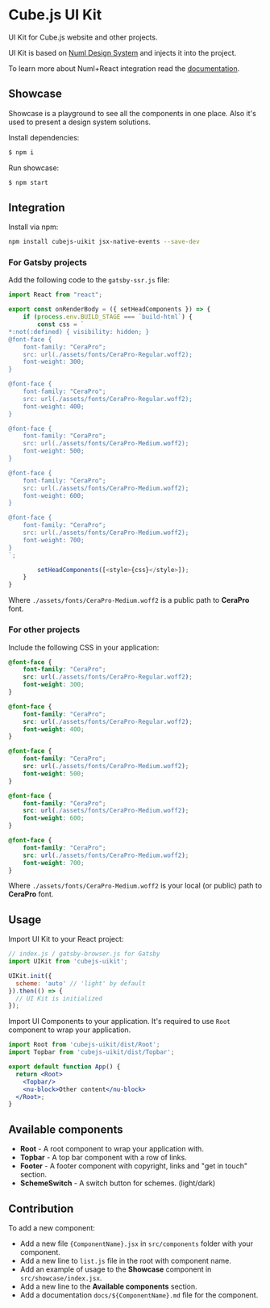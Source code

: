 # Cube.js UI Kit

UI Kit for Cube.js website and other projects.

UI Kit is based on [Numl Design System](https://github.com/tenphi/numl) and injects it into the project.

To learn more about Numl+React integration read the [documentation](https://numl.design/guide/integration/react).

## Showcase

Showcase is a playground to see all the components in one place. Also it's used to present a design system solutions.

Install dependencies:

```bash
$ npm i
```

Run showcase:

```bash
$ npm start
```

## Integration

Install via npm:

```bash
npm install cubejs-uikit jsx-native-events --save-dev
```

### For Gatsby projects

Add the following code to the `gatsby-ssr.js` file:

```javascript
import React from "react";

export const onRenderBody = ({ setHeadComponents }) => {
    if (process.env.BUILD_STAGE === `build-html`) {
        const css = `
*:not(:defined) { visibility: hidden; }
@font-face {
    font-family: "CeraPro";
    src: url(./assets/fonts/CeraPro-Regular.woff2);
    font-weight: 300;
}

@font-face {
    font-family: "CeraPro";
    src: url(./assets/fonts/CeraPro-Regular.woff2);
    font-weight: 400;
}

@font-face {
    font-family: "CeraPro";
    src: url(./assets/fonts/CeraPro-Medium.woff2);
    font-weight: 500;
}

@font-face {
    font-family: "CeraPro";
    src: url(./assets/fonts/CeraPro-Medium.woff2);
    font-weight: 600;
}

@font-face {
    font-family: "CeraPro";
    src: url(./assets/fonts/CeraPro-Medium.woff2);
    font-weight: 700;
}
`;

        setHeadComponents([<style>{css}</style>]);
    }
}
```

Where `./assets/fonts/CeraPro-Medium.woff2` is a public path to **CeraPro** font.

### For other projects

Include the following CSS in your application:

```css
@font-face {
    font-family: "CeraPro";
    src: url(./assets/fonts/CeraPro-Regular.woff2);
    font-weight: 300;
}

@font-face {
    font-family: "CeraPro";
    src: url(./assets/fonts/CeraPro-Regular.woff2);
    font-weight: 400;
}

@font-face {
    font-family: "CeraPro";
    src: url(./assets/fonts/CeraPro-Medium.woff2);
    font-weight: 500;
}

@font-face {
    font-family: "CeraPro";
    src: url(./assets/fonts/CeraPro-Medium.woff2);
    font-weight: 600;
}

@font-face {
    font-family: "CeraPro";
    src: url(./assets/fonts/CeraPro-Medium.woff2);
    font-weight: 700;
}
```

Where `./assets/fonts/CeraPro-Medium.woff2` is your local (or public) path to **CeraPro** font.

## Usage

Import UI Kit to your React project:

```javascript
// index.js / gatsby-browser.js for Gatsby
import UIKit from 'cubejs-uikit';

UIKit.init({
  scheme: 'auto' // 'light' by default
}).then(() => {
  // UI Kit is initialized
});
```

Import UI Components to your application. It's required to use `Root` component to wrap your application.

```jsx
import Root from 'cubejs-uikit/dist/Root';
import Topbar from 'cubejs-uikit/dist/Topbar';

export default function App() {
  return <Root>
    <Topbar/>
    <nu-block>Other content</nu-block>
  </Root>;
}
```

## Available components

* **Root** - A root component to wrap your application with.
* **Topbar** - A top bar component with a row of links.
* **Footer** - A footer component with copyright, links and "get in touch" section.
* **SchemeSwitch** - A switch button for schemes. (light/dark)

## Contribution

To add a new component:

- Add a new file `{ComponentName}.jsx` in `src/components` folder with your component.
- Add a new line to `list.js` file in the root with component name.
- Add an example of usage to the **Showcase** component in `src/showcase/index.jsx`.
- Add a new line to the **Available components** section.
- Add a documentation `docs/${ComponentName}.md` file for the component. 
